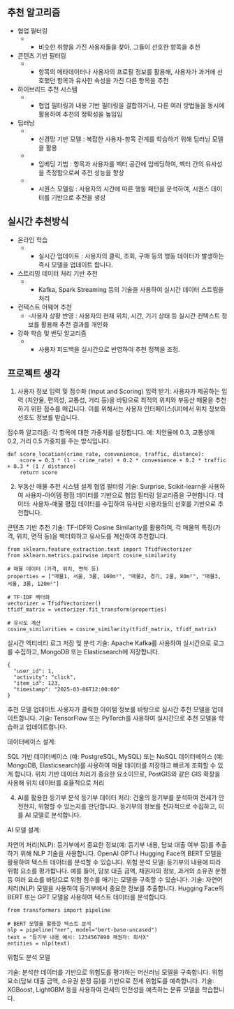 ## 추천 알고리즘
- 협업 필터링
    - - 비슷한 취향을 가진 사용자들을 찾아, 그들이 선호한 항목을 추천
- 콘텐츠 기반 필터링
    - - 항목의 메타데이터나 사용자의 프로필 정보를 활용해, 사용자가 과거에 선호했던 항목과 유사한 속성을 가진 다른 항목을 추천
- 하이브리드 추천 시스템
    - - 협업 필터링과 내용 기반 필터링을 결합하거나, 다른 여러 방법들을 동시에 활용하여 추천의 정확성을 높임임
- 딥러닝
    - - 신경망 기반 모델 : 복잡한 사용자-항목 관계를 학습하기 위해 딥러닝 모델을 활용
    - - 임베딩 기법 : 항목과 사용자를 벡터 공간에 임베딩하여, 벡터 간의 유사성을 측정함으로써 추천 성능을 향상
    - - 시퀀스 모델링 : 사용자의 시간에 따른 행동 패턴을 분석하여, 시퀀스 데이터를 기반으로 추천을 생성

## 실시간 추천방식
- 온라인 학습
    - - 실시간 업데이트 : 사용자의 클릭, 조회, 구매 등의 행동 데이터가 발생하는 즉시 모델을 업데이트 합니다.
- 스트리밍 데이터 처리 기반 추천
    - - Kafka, Spark Streaming 등의 기술을 사용하여 실시간 데이터 스트림을 처리
- 컨텍스트 어웨어 추천
    - -사용자 상황 반영 : 사용자의 현재 위치, 시간, 기기 상태 등 실시간 컨텍스트 정보를 활용해 추천 결과를 개인화
- 강화 학습 및 밴딧 알고리즘
    - - 사용자 피드백을 실시간으로 반영하여 추천 정책을 조정.

## 프로젝트 생각
1. 사용자 정보 입력 및 점수화 (Input and Scoring)
입력 받기:
사용자가 제공하는 입력 (치안율, 편의성, 교통성, 거리 등)을 바탕으로 최적의 위치와 부동산 매물을 추천하기 위한 점수를 매깁니다. 이를 위해서는 사용자 인터페이스(UI)에서 위치 정보와 선호도 정보를 받습니다.

점수화 알고리즘:
각 항목에 대한 가중치를 설정합니다. 예: 치안율에 0.3, 교통성에 0.2, 거리 0.5 가중치를 주는 방식입니다.

```
def score_location(crime_rate, convenience, traffic, distance):
    score = 0.3 * (1 - crime_rate) + 0.2 * convenience + 0.2 * traffic + 0.3 * (1 / distance)
    return score
```

2. 부동산 매물 추천 시스템 설계
협업 필터링 
기술: Surprise, Scikit-learn을 사용하여 사용자-아이템 평점 데이터를 기반으로 협업 필터링 알고리즘을 구현합니다.
데이터: 사용자-매물 평점 데이터를 수집하여 유사한 사용자들의 선호를 기반으로 추천합니다.

콘텐츠 기반 추천
기술: TF-IDF와 Cosine Similarity를 활용하여, 각 매물의 특징(가격, 위치, 면적 등)을 벡터화하고 유사도를 계산하여 추천합니다.
```
from sklearn.feature_extraction.text import TfidfVectorizer
from sklearn.metrics.pairwise import cosine_similarity

# 매물 데이터 (가격, 위치, 면적 등)
properties = ["매물1, 서울, 3룸, 100m²", "매물2, 경기, 2룸, 80m²", "매물3, 서울, 3룸, 120m²"]

# TF-IDF 벡터화
vectorizer = TfidfVectorizer()
tfidf_matrix = vectorizer.fit_transform(properties)

# 유사도 계산
cosine_similarities = cosine_similarity(tfidf_matrix, tfidf_matrix)
```

실시간 액티비티 로그 저장 및 분석
기술: Apache Kafka를 사용하여 실시간으로 로그를 수집하고, MongoDB 또는 Elasticsearch에 저장합니다.
```
{
  "user_id": 1,
  "activity": "click",
  "item_id": 123,
  "timestamp": "2025-03-06T12:00:00"
}
```
추천 모델 업데이트
사용자가 클릭한 아이템 정보를 바탕으로 실시간 추천 모델을 업데이트합니다.
기술: TensorFlow 또는 PyTorch를 사용하여 실시간으로 추천 모델을 학습하고 업데이트합니다.

데이터베이스 설계:

SQL 기반 데이터베이스 (예: PostgreSQL, MySQL) 또는 NoSQL 데이터베이스 (예: MongoDB, Elasticsearch)를 사용하여 매물 데이터를 저장하고 빠르게 조회할 수 있게 합니다.
위치 기반 데이터 처리가 중요한 요소이므로, PostGIS와 같은 GIS 확장을 사용해 위치 데이터를 효율적으로 처리

4. AI를 활용한 등기부 분석
등기부 데이터 처리:
건물의 등기부를 분석하여 전세가 안전한지, 위험할 수 있는지를 판단합니다. 등기부의 정보를 전자적으로 수집하고, 이를 AI 모델로 분석합니다.

AI 모델 설계:

자연어 처리(NLP): 등기부에서 중요한 정보(예: 등기부 내용, 담보 대출 여부 등)를 추출하기 위해 NLP 기술을 사용합니다. OpenAI GPT나 Hugging Face의 BERT 모델을 활용하여 텍스트 데이터를 분석할 수 있습니다.
위험 분석 모델: 등기부의 내용에 따라 위험 요소를 평가합니다. 예를 들어, 담보 대출 금액, 채권자의 정보, 과거의 소유권 분쟁 등 여러 요소를 바탕으로 위험 점수를 매기는 모델을 구축할 수 있습니다.
기술: 자연어 처리(NLP) 모델을 사용하여 등기부에서 중요한 정보를 추출합니다. Hugging Face의 BERT 또는 GPT 모델을 사용하여 텍스트 데이터를 분석합니다.
```
from transformers import pipeline

# BERT 모델을 활용한 텍스트 분석
nlp = pipeline("ner", model="bert-base-uncased")
text = "등기부 내용 예시: 1234567890 채권자: 회사X"
entities = nlp(text)

```

위험도 분석 모델

기술: 분석한 데이터를 기반으로 위험도를 평가하는 머신러닝 모델을 구축합니다. 위험 요소(담보 대출 금액, 소유권 분쟁 등)를 기반으로 전세 위험도를 예측합니다.
기술: XGBoost, LightGBM 등을 사용하여 전세의 안전성을 예측하는 분류 모델을 학습합니다.
